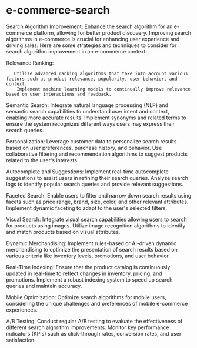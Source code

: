 # e-commerce-search
Search Algorithm Improvement:  Enhance the search algorithm for an e-commerce platform, allowing for better product discovery.
Improving search algorithms in e-commerce is crucial for enhancing user experience and driving sales. Here are some strategies and techniques to consider for search algorithm improvement in an e-commerce context:

Relevance Ranking:

       Utilize advanced ranking algorithms that take into account various factors such as product relevance, popularity, user behavior, and context.
        Implement machine learning models to continually improve relevance based on user interactions and feedback.

Semantic Search:
           Integrate natural language processing (NLP) and semantic search capabilities to understand user intent and context, enabling more accurate results.
          Implement synonyms and related terms to ensure the system recognizes different ways users may express their search queries.

Personalization:
    Leverage customer data to personalize search results based on user preferences, purchase history, and behavior.
     Use collaborative filtering and recommendation algorithms to suggest products related to the user's interests.

Autocomplete and Suggestions:
    Implement real-time autocomplete suggestions to assist users in refining their search queries.
     Analyze search logs to identify popular search queries and provide relevant suggestions.

Faceted Search:
      Enable users to filter and narrow down search results using facets such as price range, brand, size, color, and other relevant attributes.
     Implement dynamic faceting to adapt to the user's selected filters.

Visual Search:
     Integrate visual search capabilities allowing users to search for products using images.
      Utilize image recognition algorithms to identify and match products based on visual attributes.

Dynamic Merchandising:
        Implement rules-based or AI-driven dynamic merchandising to optimize the presentation of search results based on various criteria like inventory levels, promotions, and user behavior.

Real-Time Indexing:
      Ensure that the product catalog is continuously updated in real-time to reflect changes in inventory, pricing, and promotions.
      Implement a robust indexing system to speed up search queries and maintain accuracy.

Mobile Optimization:
     Optimize search algorithms for mobile users, considering the unique challenges and preferences of mobile e-commerce experiences.

A/B Testing:
     Conduct regular A/B testing to evaluate the effectiveness of different search algorithm improvements.
      Monitor key performance indicators (KPIs) such as click-through rates, conversion rates, and user satisfaction.
